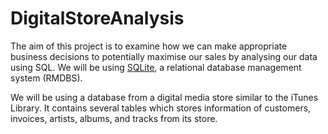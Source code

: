 # DigitalStoreAnalysis
The aim of this project is to examine how we can make appropriate business decisions to potentially maximise our sales by analysing our data using SQL. We will be using [SQLite](https://en.wikipedia.org/wiki/SQLite), a relational database management system (RMDBS).

We will be using a database from a digital media store similar to the iTunes Library. It contains several tables which stores information of customers, invoices, artists, albums, and tracks from its store.
